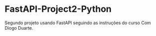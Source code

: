 # FastAPI-Project2-Python
Segundo projeto usando FastAPI seguindo as instruções do curso Com Diogo Duarte.
